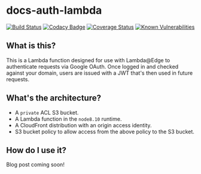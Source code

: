 # docs-auth-lambda

[![Build Status](https://travis-ci.org/jSherz/docs-auth-lambda.svg?branch=master)](https://travis-ci.org/jSherz/docs-auth-lambda) [![Codacy Badge](https://api.codacy.com/project/badge/Grade/4f4ca65c2f5a41d8b25cd0e4ca412102)](https://www.codacy.com/app/jSherz/docs-auth-lambda?utm_source=github.com&amp;utm_medium=referral&amp;utm_content=jSherz/docs-auth-lambda&amp;utm_campaign=Badge_Grade) [![Coverage Status](https://coveralls.io/repos/github/jSherz/docs-auth-lambda/badge.svg?branch=master)](https://coveralls.io/github/jSherz/docs-auth-lambda?branch=master) [![Known Vulnerabilities](https://snyk.io/test/github/jsherz/docs-auth-lambda/badge.svg?targetFile=package.json)](https://snyk.io/test/github/jsherz/docs-auth-lambda?targetFile=package.json)

## What is this?

This is a Lambda function designed for use with Lambda@Edge to authenticate
requests via Google OAuth. Once logged in and checked against your domain,
users are issued with a JWT that's then used in future requests.

## What's the architecture?

* A `private` ACL S3 bucket.
* A Lambda function in the `node8.10` runtime.
* A CloudFront distribution with an origin access identity.
* S3 bucket policy to allow access from the above policy to the S3 bucket.

## How do I use it?

Blog post coming soon!
